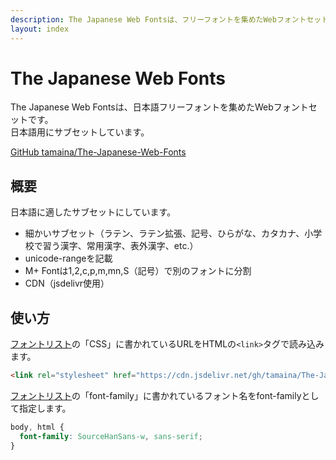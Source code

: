 ```yaml
---
description: The Japanese Web Fontsは、フリーフォントを集めたWebフォントセットです。
layout: index
---
```

# The Japanese Web Fonts

The Japanese Web Fontsは、日本語フリーフォントを集めたWebフォントセットです。  
日本語用にサブセットしています。

[GitHub tamaina/The-Japanese-Web-Fonts](https://github.com/tamaina/The-Japanese-Web-Fonts)

## 概要
日本語に適したサブセットにしています。

- 細かいサブセット（ラテン、ラテン拡張、記号、ひらがな、カタカナ、小学校で習う漢字、常用漢字、表外漢字、etc.）
- unicode-rangeを記載
- M+ Fontは1,2,c,p,m,mn,S（記号）で別のフォントに分割
- CDN（jsdelivr使用）

## 使い方

[フォントリスト](./fonts)の「CSS」に書かれているURLをHTMLの`<link>`タグで読み込みます。

```html
<link rel="stylesheet" href="https://cdn.jsdelivr.net/gh/tamaina/The-Japanese-Web-Fonts@v7.2.0/dist/SourceHanSans/SourceHanSans.css">
```

[フォントリスト](fonts)の「font-family」に書かれているフォント名をfont-familyとして指定します。

```css
body, html {
  font-family: SourceHanSans-w, sans-serif;
}
```
